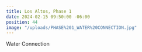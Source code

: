 ```yaml
---
title: Los Altos, Phase 1
date: 2024-02-15 09:50:00 -06:00
position: 44
image: "/uploads/PHASE%201_WATER%20CONNECTION.jpg"
---
```


Water Connection